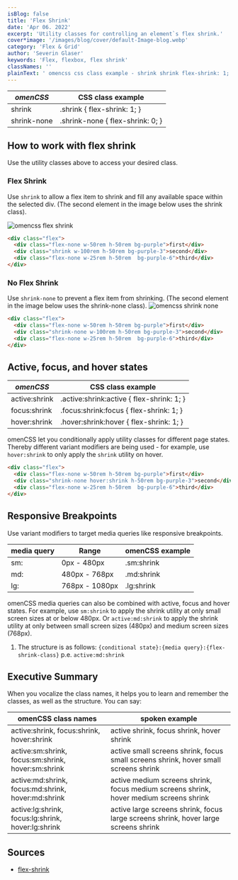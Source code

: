 ```yaml
---
isBlog: false
title: 'Flex Shrink'
date: 'Apr 06. 2022'
excerpt: 'Utility classes for controlling an element`s flex shrink.'
cover*image: '/images/blog/cover/default-Image-blog.webp'
category: 'Flex & Grid'
author: 'Severin Glaser'
keywords: 'Flex, flexbox, flex shrink'
classNames: ''
plainText: ' omencss css class example - shrink shrink flex-shrink: 1; shrink-none shrink-none flex-shrink: 0; how to work with flex shrink use the utility classes above to access your desired class flex shrink use `shrink` to allow a flex item to shrink and fill any available space within the selected div the second element in the image below uses the shrink class ! omencss flex shrink images docs flex shrink webp?style=centerme  no flex shrink use `shrink-none` to prevent a flex item from shrinking the second element in the image below uses the shrink-none class ! omencss shrink none images docs flex shrink-none webp?style=centerme  active focus and hover states omencss css class example - active:shrink active :shrink:active flex-shrink: 1; focus:shrink focus :shrink:focus flex-shrink: 1; hover:shrink hover :shrink:hover flex-shrink: 1; omencss let you conditionally apply utility classes for different page states thereby different variant modifiers are being used - for example use `hover:shrink` to only apply the `shrink` utility on hover  responsive breakpoints use variant modifiers to target media queries like responsive breakpoints media query range omencss example - - sm: 0px - 480px sm:shrink md: 480px - 768px md:shrink lg: 768px - 1080px lg:shrink omencss media queries can also be combined with active focus and hover states for example use `sm:shrink` to apply the shrink utility at only small screen sizes at or below 480px or `active:md:shrink` to apply the shrink utility at only between small screen sizes 480px and medium screen sizes 768px 1 the structure is as follows: ` conditional state : media query : flex-shrink-class ` p e `active:md:shrink` executive summary when you vocalize the class names it helps you to learn and remember the classes as well as the structure you can say: omencss class names spoken example active:shrink focus:shrink hover:shrink active shrink focus shrink hover shrink active:sm:shrink focus:sm:shrink hover:sm:shrink active small screens shrink focus small screens shrink hover small screens shrink active:md:shrink focus:md:shrink hover:md:shrink active medium screens shrink focus medium screens shrink hover medium screens shrink active:lg:shrink focus:lg:shrink hover:lg:shrink active large screens shrink focus large screens shrink hover large screens shrink sources - flex-shrink https: developer mozilla org en-us docs web css flex-shrink '
---
```


| _omenCSS_   | CSS class example                |
| ----------- | -------------------------------- |
| shrink      | .shrink { flex-shrink: 1; }      |
| shrink-none | .shrink-none { flex-shrink: 0; } |

## How to work with flex shrink

Use the utility classes above to access your desired class.

### Flex Shrink

Use `shrink` to allow a flex item to shrink and fill any available space within the selected div. (The second element in the image below uses the shrink class).

![omencss flex shrink](/images/docs/flex/shrink.webp?style=centerme)

```html
<div class="flex">
  <div class="flex-none w-50rem h-50rem bg-purple">first</div>
  <div class="shrink w-100rem h-50rem bg-purple-3">second</div>
  <div class="flex-none w-25rem h-50rem  bg-purple-6">third</div>
</div>
```

### No Flex Shrink

Use `shrink-none` to prevent a flex item from shrinking. (The second element in the image below uses the shrink-none class).
![omencss shrink none](/images/docs/flex/shrink-none.webp?style=centerme)

```html
<div class="flex">
  <div class="flex-none w-50rem h-50rem bg-purple">first</div>
  <div class="shrink-none w-100rem h-50rem bg-purple-3">second</div>
  <div class="flex-none w-25rem h-50rem  bg-purple-6">third</div>
</div>
```

## Active, focus, and hover states

| _omenCSS_     | CSS class example                          |
| ------------- | ------------------------------------------ |
| active:shrink | .active\:shrink:active { flex-shrink: 1; } |
| focus:shrink  | .focus\:shrink:focus { flex-shrink: 1; }   |
| hover:shrink  | .hover\:shrink:hover { flex-shrink: 1; }   |

omenCSS let you conditionally apply utility classes for different page states. Thereby different variant modifiers are being used - for example, use `hover:shrink` to only apply the `shrink` utility on hover.

```html
<div class="flex">
  <div class="flex-none w-50rem h-50rem bg-purple">first</div>
  <div class="shrink-none hover:shrink h-50rem bg-purple-3">second</div>
  <div class="flex-none w-25rem h-50rem  bg-purple-6">third</div>
</div>
```

## Responsive Breakpoints

Use variant modifiers to target media queries like responsive breakpoints.

| media query | Range          | omenCSS example |
| ----------- | -------------- | --------------- |
| sm:         | 0px - 480px    | .sm:shrink      |
| md:         | 480px - 768px  | .md:shrink      |
| lg:         | 768px - 1080px | .lg:shrink      |

omenCSS media queries can also be combined with active, focus and hover states. For example, use `sm:shrink` to apply the shrink utility at only small screen sizes at or below 480px. Or `active:md:shrink` to apply the shrink utility at only between small screen sizes (480px) and medium screen sizes (768px).

1. The structure is as follows: `{conditional state}:{media query}:{flex-shrink-class}` p.e. `active:md:shrink`

## Executive Summary

When you vocalize the class names, it helps you to learn and remember the classes, as well as the structure. You can say:

| omenCSS class names                                | spoken example                                                                         |
| -------------------------------------------------- | -------------------------------------------------------------------------------------- |
| active:shrink, focus:shrink, hover:shrink          | active shrink, focus shrink, hover shrink                                              |
| active:sm:shrink, focus:sm:shrink, hover:sm:shrink | active small screens shrink, focus small screens shrink, hover small screens shrink    |
| active:md:shrink, focus:md:shrink, hover:md:shrink | active medium screens shrink, focus medium screens shrink, hover medium screens shrink |
| active:lg:shrink, focus:lg:shrink, hover:lg:shrink | active large screens shrink, focus large screens shrink, hover large screens shrink    |

## Sources

- [flex-shrink](https://developer.mozilla.org/en-US/docs/Web/CSS/flex-shrink)
